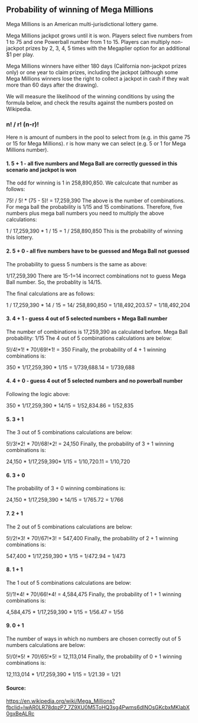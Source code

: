 ## Probability of winning of Mega Millions 

Mega Millions is an American multi-jurisdictional lottery game.

Mega Millions jackpot grows until it is won. Players select five numbers from 1 to 75 and one Powerball number from 1 to 15. Players can multiply non-jackpot prizes by 2, 3, 4, 5 times with the Megaplier option for an additional $1 per play.

Mega Millions winners have either 180 days (California non-jackpot prizes only) or one year to claim prizes, including the jackpot (although some Mega Millions winners lose the right to collect a jackpot in cash if they wait more than 60 days after the drawing).


We will measure the likelihood of the winning conditions by using the formula below, and check the results against the numbers posted on Wikipedia.

### n! / r! (n-r)!
Here n is amount of numbers in the pool to select from (e.g. in this game 75 or 15 for Mega Millions). r is how many we can select (e.g. 5 or 1 for Mega Millions number).

#### 1. 5 + 1 - all five numbers and Mega Ball are correctly guessed in this scenario and jackpot is won
The odd for winning is 1 in 258,890,850. We calculcate that number as follows:

75! / 5! * (75 - 5)! = 17,259,390
The above is the number of combinations. For mega ball the probability is 1/15 and 15 combinations.
Therefore, five numbers plus mega ball numbers you need to multiply the above calculations:

1 / 17,259,390 * 1 / 15 = 1 / 258,890,850
This is the probability of winning this lottery.

#### 2. 5 + 0 - all five numbers have to be guessed and Mega Ball not guessed
The probability to guess 5 numbers is the same as above:

1/17,259,390
There are 15-1=14 incorrect combinations not to guess Mega Ball number. So, the probablity is 14/15.

The final calculations are as follows:

1 / 17,259,390 * 14 / 15 = 14/ 258,890,850 = 1/18,492,203.57 = 1/18,492,204
#### 3. 4 + 1 - guess 4 out of 5 selected numbers + Mega Ball number
The number of combinations is 17,259,390 as calculated before. Mega Ball probability: 1/15 The 4 out of 5 combinations calculations are below:

5!/4!*1! * 70!/69!*1! = 350
Finally, the probability of 4 + 1 winning combinations is:

350 * 1/17,259,390 * 1/15 = 1/739,688.14 = 1/739,688
#### 4. 4 + 0 - guess 4 out of 5 selected numbers and no powerball number
Following the logic above:

350 * 1/17,259,390 * 14/15 = 1/52,834.86 = 1/52,835 
#### 5. 3 + 1
The 3 out of 5 combinations calculations are below:

5!/3!*2! * 70!/68!*2! = 24,150
Finally, the probability of 3 + 1 winning combinations is:

24,150 * 1/17,259,390* 1/15 = 1/10,720.11 = 1/10,720
#### 6. 3 + 0
The probability of 3 + 0 winning combinations is:

24,150 * 1/17,259,390 * 14/15 = 1/765.72 = 1/766
#### 7. 2 + 1
The 2 out of 5 combinations calculations are below:

5!/2!*3! * 70!/67!*3! = 547,400
Finally, the probability of 2 + 1 winning combinations is:

547,400 * 1/17,259,390 * 1/15 = 1/472.94 = 1/473
#### 8. 1 + 1
The 1 out of 5 combinations calculations are below:

5!/1!*4! * 70!/66!*4! = 4,584,475
Finally, the probability of 1 + 1 winning combinations is:

4,584,475 * 1/17,259,390 * 1/15 = 1/56.47 = 1/56
#### 9. 0 + 1
The number of ways in which no numbers are chosen correctly out of 5 numbers calculations are below:

5!/0!*5! * 70!/65!*5! = 12,113,014
Finally, the probability of 0 + 1 winning combinations is:

12,113,014 * 1/17,259,390 * 1/15 = 1/21.39 = 1/21

####  Source:  <br>
https://en.wikipedia.org/wiki/Mega_Millions?fbclid=IwAR0LR78dpzP7_7Z9XU0M5ToHQ3sg4Pwms6dlNOsGKcbxMKlabX0gxBeALRc
